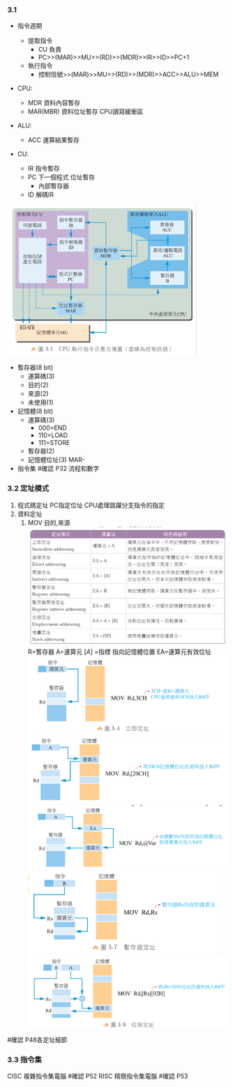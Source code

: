 ### 3.1
 - 指令週期
	- 提取指令
		- CU 負責
		- PC>>(MAR)>>MU>>(RD)>>(MDR)>>IR>>ID>>PC+1
	- 執行指令
		- 控制信號>>(MAR)>>MU>>(RD)>>(MDR)>>ACC>>ALU>>MEM

- CPU:
	- MDR 資料內容暫存
	- MAR(MBR) 資料位址暫存 CPU讀寫緩衝區
- ALU:
	- ACC 運算結果暫存
- CU:
	- IR 指令暫存
	- PC 下一個程式 位址暫存
		- 內部暫存器
	- ID 解碼IR

![image.png](https://raw.githubusercontent.com/laudantstolam/imagesource/main/20230415230434.png)

- 暫存器(8 bit)
	- 運算碼(3)
	- 目的(2)
	- 來源(2)
	- 未使用(1)
- 記憶體(8 bit)
	- 運算碼(3)
		- 000=END
		- 110=LOAD
		- 111=STORE
	- 暫存器(2)
	- 記憶體位址(3) MAR-
- 指令集
#確認 P32 流程和數字

### 3.2 定址模式

1. 程式碼定址
	PC指定位址
	CPU處理跳躍分支指令的指定
1. 資料定址
	1. MOV 目的,來源
		![image.png](https://raw.githubusercontent.com/laudantstolam/imagesource/main/address.png)
		R=暫存器
		A=運算元
		$[A]$ =指標 指向記憶體位置
		EA=運算元有效位址
		![image.png](https://raw.githubusercontent.com/laudantstolam/imagesource/main/20230421043416.png)
		![image.png](https://raw.githubusercontent.com/laudantstolam/imagesource/main/20230421043436.png)
		![image.png](https://raw.githubusercontent.com/laudantstolam/imagesource/main/20230421043610.png)
		![image.png](https://raw.githubusercontent.com/laudantstolam/imagesource/main/20230421050228.png)
		![image.png](https://raw.githubusercontent.com/laudantstolam/imagesource/main/20230421050432.png)

#確認 P48各定址細節

### 3.3 指令集		

CISC 複雜指令集電腦 #確認 P52
RISC 精簡指令集電腦 #確認 P53